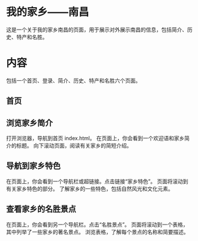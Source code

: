# 我的家乡——南昌

这是一个关于我的家乡南昌的页面，用于展示对外展示南昌的信息，包括简介、历史、特产和名胜。

# 内容
包括一个首页、登录、简介、历史、特产和名胜六个页面。
## 首页

## 浏览家乡简介

打开浏览器，导航到首页 index.html。
在页面上，你会看到一个欢迎语和家乡简介的标题。
向下滚动页面，阅读有关家乡的简短介绍。
## 导航到家乡特色

在页面上，你会看到一个导航栏或超链接。点击链接“家乡特色”。
页面将滚动到有关家乡特色的部分。
了解家乡的一些特色，包括自然风光和文化元素。
## 查看家乡的名胜景点

在页面上，你会看到另一个导航栏。点击“名胜景点”。
页面将滚动到一个表格，其中列举了一些家乡的著名景点。
浏览表格，了解每个景点的名称和简要描述。